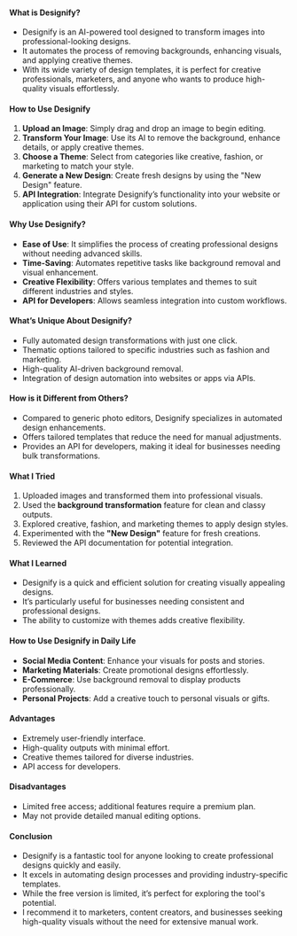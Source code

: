 #### **What is Designify?**

- Designify is an AI-powered tool designed to transform images into professional-looking designs.
- It automates the process of removing backgrounds, enhancing visuals, and applying creative themes.
- With its wide variety of design templates, it is perfect for creative professionals, marketers, and anyone who wants to produce high-quality visuals effortlessly.

#### **How to Use Designify**

1. **Upload an Image**: Simply drag and drop an image to begin editing.
2. **Transform Your Image**: Use its AI to remove the background, enhance details, or apply creative themes.
3. **Choose a Theme**: Select from categories like creative, fashion, or marketing to match your style.
4. **Generate a New Design**: Create fresh designs by using the "New Design" feature.
5. **API Integration**: Integrate Designify’s functionality into your website or application using their API for custom solutions.

#### **Why Use Designify?**

- **Ease of Use**: It simplifies the process of creating professional designs without needing advanced skills.
- **Time-Saving**: Automates repetitive tasks like background removal and visual enhancement.
- **Creative Flexibility**: Offers various templates and themes to suit different industries and styles.
- **API for Developers**: Allows seamless integration into custom workflows.

#### **What’s Unique About Designify?**

- Fully automated design transformations with just one click.
- Thematic options tailored to specific industries such as fashion and marketing.
- High-quality AI-driven background removal.
- Integration of design automation into websites or apps via APIs.

#### **How is it Different from Others?**

- Compared to generic photo editors, Designify specializes in automated design enhancements.
- Offers tailored templates that reduce the need for manual adjustments.
- Provides an API for developers, making it ideal for businesses needing bulk transformations.

#### **What I Tried**

1. Uploaded images and transformed them into professional visuals.
2. Used the **background transformation** feature for clean and classy outputs.
3. Explored creative, fashion, and marketing themes to apply design styles.
4. Experimented with the **"New Design"** feature for fresh creations.
5. Reviewed the API documentation for potential integration.

#### **What I Learned**

- Designify is a quick and efficient solution for creating visually appealing designs.
- It’s particularly useful for businesses needing consistent and professional designs.
- The ability to customize with themes adds creative flexibility.

#### **How to Use Designify in Daily Life**

- **Social Media Content**: Enhance your visuals for posts and stories.
- **Marketing Materials**: Create promotional designs effortlessly.
- **E-Commerce**: Use background removal to display products professionally.
- **Personal Projects**: Add a creative touch to personal visuals or gifts.

#### **Advantages**

- Extremely user-friendly interface.
- High-quality outputs with minimal effort.
- Creative themes tailored for diverse industries.
- API access for developers.

#### **Disadvantages**

- Limited free access; additional features require a premium plan.
- May not provide detailed manual editing options.

#### **Conclusion**

- Designify is a fantastic tool for anyone looking to create professional designs quickly and easily.
- It excels in automating design processes and providing industry-specific templates.
- While the free version is limited, it’s perfect for exploring the tool's potential.
- I recommend it to marketers, content creators, and businesses seeking high-quality visuals without the need for extensive manual work.